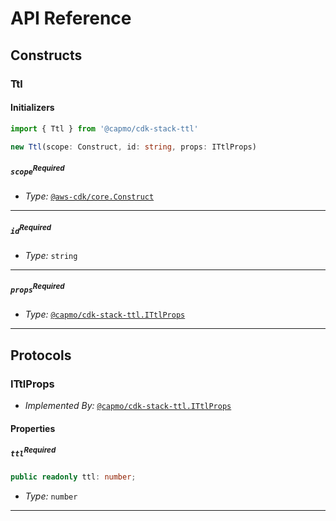 # API Reference <a name="API Reference"></a>

## Constructs <a name="Constructs"></a>

### Ttl <a name="@capmo/cdk-stack-ttl.Ttl"></a>

#### Initializers <a name="@capmo/cdk-stack-ttl.Ttl.Initializer"></a>

```typescript
import { Ttl } from '@capmo/cdk-stack-ttl'

new Ttl(scope: Construct, id: string, props: ITtlProps)
```

##### `scope`<sup>Required</sup> <a name="@capmo/cdk-stack-ttl.Ttl.parameter.scope"></a>

- *Type:* [`@aws-cdk/core.Construct`](#@aws-cdk/core.Construct)

---

##### `id`<sup>Required</sup> <a name="@capmo/cdk-stack-ttl.Ttl.parameter.id"></a>

- *Type:* `string`

---

##### `props`<sup>Required</sup> <a name="@capmo/cdk-stack-ttl.Ttl.parameter.props"></a>

- *Type:* [`@capmo/cdk-stack-ttl.ITtlProps`](#@capmo/cdk-stack-ttl.ITtlProps)

---







## Protocols <a name="Protocols"></a>

### ITtlProps <a name="@capmo/cdk-stack-ttl.ITtlProps"></a>

- *Implemented By:* [`@capmo/cdk-stack-ttl.ITtlProps`](#@capmo/cdk-stack-ttl.ITtlProps)


#### Properties <a name="Properties"></a>

##### `ttl`<sup>Required</sup> <a name="@capmo/cdk-stack-ttl.ITtlProps.property.ttl"></a>

```typescript
public readonly ttl: number;
```

- *Type:* `number`

---

